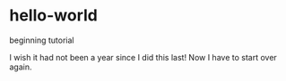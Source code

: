 # hello-world
beginning tutorial

I wish it had not been a year since I did this last! Now I have to start over again.
